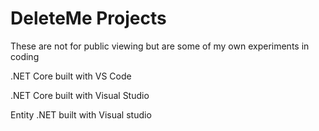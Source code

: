 # DeleteMe Projects

These are not for public viewing but are some of my own experiments in coding

.NET Core built with VS Code

.NET Core built with Visual Studio

Entity .NET built with Visual studio